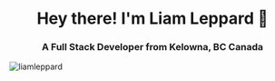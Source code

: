 <h1 align="center">Hey there! I'm Liam Leppard 👋</h1>
<h3 align="center">A Full Stack Developer from Kelowna, BC Canada</h3>
<p align="left"> <img src="https://komarev.com/ghpvc/?username=liamleppard&label=Profile%20views&color=0e75b6&style=flat" alt="liamleppard" /> </p>
